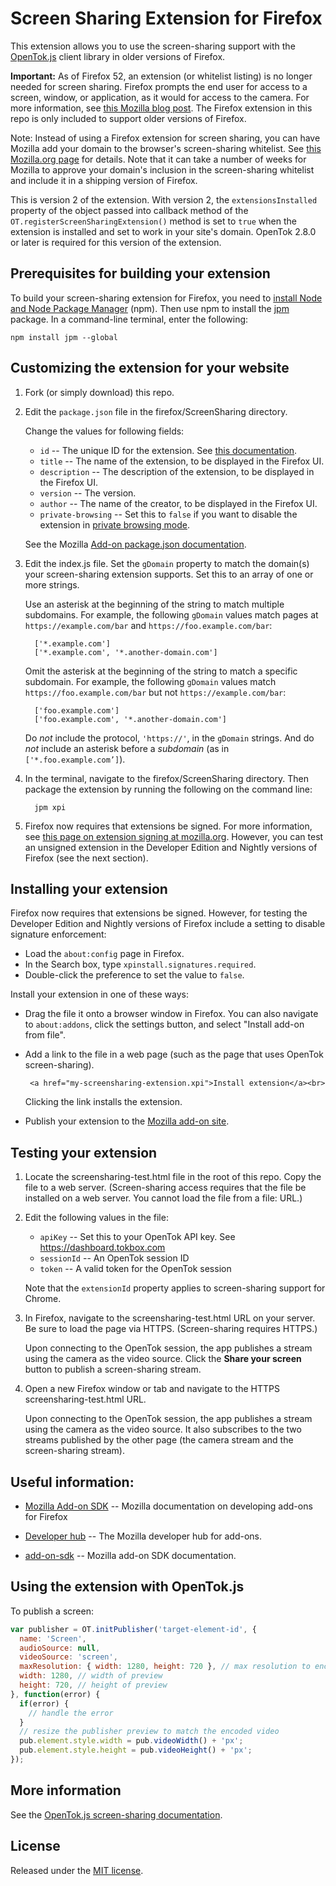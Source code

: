 Screen Sharing Extension for Firefox
====================================

This extension allows you to use the screen-sharing support with the [OpenTok.js][ot]
client library in older versions of Firefox.

**Important:** As of Firefox 52, an extension (or whitelist listing) is no longer needed
for screen sharing. Firefox prompts the end user for access to a screen, window, or
application, as it would for access to the camera. For more information, see
[this Mozilla blog post](https://wiki.mozilla.org/Screensharing). The Firefox extension
in this repo is only included to support older versions of Firefox.

Note: Instead of using a Firefox extension for screen sharing, you can have Mozilla add your domain
to the browser's screen-sharing whitelist. See [this Mozilla.org page][whitelist] for details.
Note that it can take a number of weeks for Mozilla to approve your domain's inclusion in
the screen-sharing whitelist and include it in a shipping version of Firefox.

This is version 2 of the extension. With version 2, the `extensionsInstalled` property of the object passed into callback method of the
`OT.registerScreenSharingExtension()` method is set to `true` when the extension is installed and set to work in your site's domain.
OpenTok 2.8.0 or later is required for this version of the extension.

## Prerequisites for building your extension

To build your screen-sharing extension for Firefox, you need to [install Node and Node Package
Manager][npm] (npm). Then use npm to install the [jpm][jpm] package. In a command-line terminal,
enter the following:

    npm install jpm --global

## Customizing the extension for your website

1. Fork (or simply download) this repo.

2. Edit the `package.json` file in the firefox/ScreenSharing directory.

   Change the values for following fields:

   * `id` -- The unique ID for the extension. See [this documentation][package-json].
   * `title` -- The name of the extension, to be displayed in the Firefox UI.
   * `description` -- The description of the extension, to be displayed in the
     Firefox UI.
   * `version` -- The version.
   * `author` -- The name of the creator, to be displayed in the Firefox UI.
   * `private-browsing` -- Set this to `false` if you want to disable the extension
     in [private browsing mode][private-browsing].

   See the Mozilla [Add-on package.json documentation][package-json].

3. Edit the index.js file. Set the `gDomain` property to match the domain(s)
   your screen-sharing extension supports. Set this to an array of one or more strings.

   Use an asterisk at the beginning of the string to match multiple subdomains. For example,
   the following `gDomain` values match pages at `https://example.com/bar` and
   `https://foo.example.com/bar`:

         ['*.example.com']
         ['*.example.com', '*.another-domain.com']

   Omit the asterisk at the beginning of the string to match a specific subdomain. For example,
   the following `gDomain` values match `https://foo.example.com/bar` but not `https://example.com/bar`:

         ['foo.example.com']
         ['foo.example.com', '*.another-domain.com']

   Do _not_ include the protocol, `'https://'`, in the `gDomain` strings. And do _not_ include an
   asterisk before a _subdomain_ (as in `['*.foo.example.com’]`).

4. In the terminal, navigate to the firefox/ScreenSharing directory. Then package the extension
   by running the following on the command line:

         jpm xpi

5. Firefox now requires that extensions be signed. For more information, see
   [this page on extension signing at mozilla.org][extension-signing]. However, you can test an
   unsigned extension in the Developer Edition and Nightly versions of Firefox (see the next
   section).

## Installing your extension

Firefox now requires that extensions be signed. However, for testing the Developer Edition
and Nightly versions of Firefox include a setting to disable signature enforcement:

* Load the `about:config` page in Firefox.
* In the Search box, type `xpinstall.signatures.required`.
* Double-click the preference to set the value to `false`.

Install your extension in one of these ways:

   * Drag the file it onto a browser window in Firefox. You can also navigate to
     `about:addons`, click the settings button, and select "Install add-on from file".

   * Add a link to the file in a web page (such as the page that uses OpenTok screen-sharing).

     ```
      <a href="my-screensharing-extension.xpi">Install extension</a><br>
     ```

     Clicking the link installs the extension.

   * Publish your extension to the [Mozilla add-on site][add-ons].

## Testing your extension

1. Locate the screensharing-test.html file in the root of this repo. Copy the file to a
   web server. (Screen-sharing access requires that the file be installed on a web server.
   You cannot load the file from a file: URL.)

2. Edit the following values in the file:

   * `apiKey` -- Set this to your OpenTok API key. See https://dashboard.tokbox.com
   * `sessionId` -- An OpenTok session ID
   * `token` -- A valid token for the OpenTok session

   Note that the `extensionId` property applies to screen-sharing support for Chrome.

3. In Firefox, navigate to the screensharing-test.html URL on your server. Be sure to load
   the page via HTTPS. (Screen-sharing requires HTTPS.)

   Upon connecting to the OpenTok session, the app publishes a stream using the camera
   as the video source. Click the **Share your screen** button to publish a screen-sharing
   stream.

4. Open a new Firefox window or tab and navigate to the HTTPS screensharing-test.html URL.

   Upon connecting to the OpenTok session, the app publishes a stream using the camera
   as the video source. It also subscribes to the two streams published by the other page
   (the camera stream and the screen-sharing stream).

## Useful information:

* [Mozilla Add-on SDK][add-on-sdk] -- Mozilla documentation on developing add-ons
   for Firefox

* [Developer hub][mozilla-add-on-hub] -- The Mozilla developer hub for add-ons.

* [add-on-sdk][add-on-sdk] -- Mozilla add-on SDK documentation.

## Using the extension with OpenTok.js

To publish a screen:

```javascript
var publisher = OT.initPublisher('target-element-id', {
  name: 'Screen',
  audioSource: null,
  videoSource: 'screen',
  maxResolution: { width: 1280, height: 720 }, // max resolution to encode screen in
  width: 1280, // width of preview
  height: 720, // height of preview
}, function(error) {
  if(error) {
    // handle the error
  }
  // resize the publisher preview to match the encoded video
  pub.element.style.width = pub.videoWidth() + 'px';
  pub.element.style.height = pub.videoHeight() + 'px';
});
```

## More information

See the [OpenTok.js screen-sharing documentation][ot-screensharing].

[ot]: http://tokbox.com/opentok/libraries/client/js/
[whitelist]: https://wiki.mozilla.org/Screensharing
[npm]: https://nodejs.org/en/download/
[jpm]: https://developer.mozilla.org/en-US/Add-ons/SDK/Tools/jpm
[private-browsing]: https://support.mozilla.org/en-US/kb/private-browsing-use-firefox-without-history
[package-json]: https://developer.mozilla.org/en-US/Add-ons/SDK/Tools/package_json
[add-on-sdk]: https://addons.mozilla.org/en-US/developers/docs/sdk/latest
[add-ons]: https://addons.mozilla.org/en-US/firefox/extensions/
[add-on-sdk]: https://developer.mozilla.org/en-US/Add-ons/SDK
[mozilla-add-on-hub]: https://addons.mozilla.org/en-US/developers/
[extension-signing]: https://wiki.mozilla.org/Add-ons/Extension_Signing
[ot-screensharing]: https://tokbox.com/opentok/tutorials/screen-sharing/js/

## License

Released under the [MIT license](http://opensource.org/licenses/MIT).
